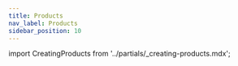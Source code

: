 ```yaml
---
title: Products
nav_label: Products
sidebar_position: 10
---
```


import CreatingProducts from '../partials/_creating-products.mdx';

<CreatingProducts></CreatingProducts>